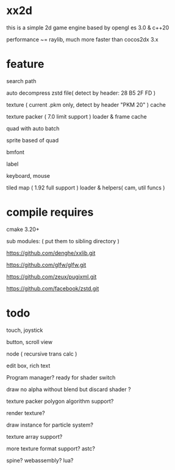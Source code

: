 # xx2d

this is a simple 2d game engine based by opengl es 3.0 & c++20

performance ~= raylib, much more faster than cocos2dx 3.x


# feature

search path

auto decompress zstd file( detect by header: 28 B5 2F FD )

texture ( current .pkm only, detect by header "PKM 20" ) cache

texture packer ( 7.0 limit support ) loader & frame cache

quad with auto batch

sprite based of quad

bmfont

label

keyboard, mouse

tiled map ( 1.92 full support ) loader & helpers( cam, util funcs )

# compile requires

cmake 3.20+

sub modules: ( put them to sibling directory )

https://github.com/denghe/xxlib.git

https://github.com/glfw/glfw.git

https://github.com/zeux/pugixml.git

https://github.com/facebook/zstd.git

# todo

touch, joystick

button, scroll view

node ( recursive trans calc )

edit box, rich text

Program manager? ready for shader switch

draw no alpha without blend but discard shader ?

texture packer polygon algorithm support?

render texture?

draw instance for particle system?

texture array support?

more texture format support? astc?

spine? webassembly? lua? 
